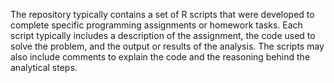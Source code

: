 The repository typically contains a set of R scripts that were developed to complete specific programming assignments or homework tasks.
Each script typically includes a description of the assignment, the code used to solve the problem, and the output or results of the analysis. The scripts may also include comments to explain the code and the reasoning behind the analytical steps.
